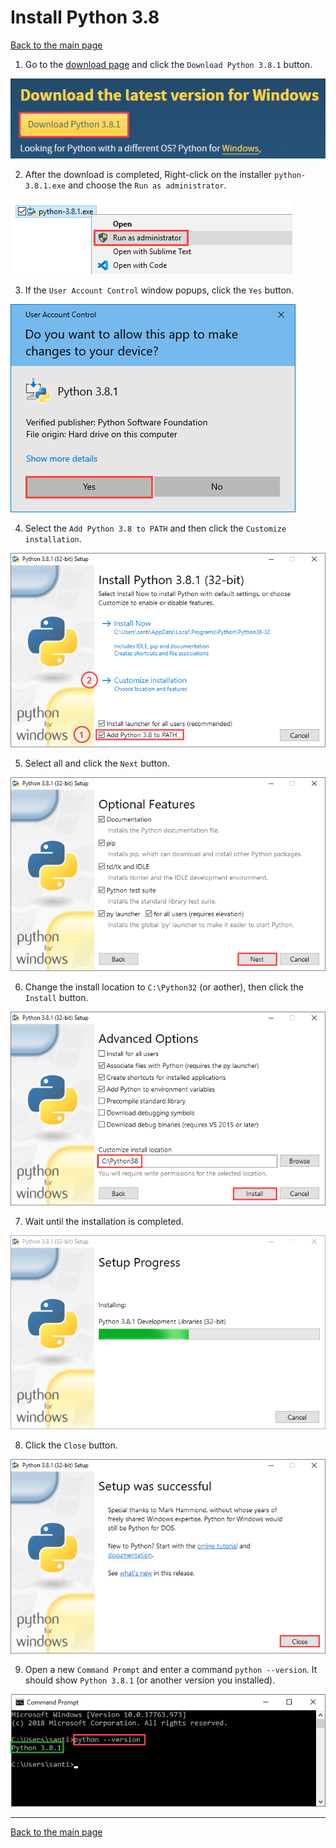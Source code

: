 # Install Python 3.8

[Back to the main page](https://github.com/drsanti/shared/README.md)

1. Go to the [download page](https://www.python.org/downloads/) and click the `Download Python 3.8.1` button.

![](images/01_download.png)

2. After the download is completed, Right-click on the installer `python-3.8.1.exe` and choose the `Run as administrator`.

![](images/02_run.png)

3. If the `User Account Control` window popups, click the `Yes` button.

![](images/03_uac.png)

4. Select the `Add Python 3.8 to PATH` and then click the `Customize installation`.

![](images/04_install.png)

5. Select all and click the `Next` button.

![](images/05_features.png)

6. Change the install location to `C:\Python32` (or aother), then click the `Install` button.

![](images/06_dir.png)

7. Wait until the installation is completed.

![](images/07_installing.png)

8. Click the `Close` button.

![](images/08_finish.png)

9. Open a new `Command Prompt` and enter a command `python --version`. It should show `Python 3.8.1` (or another version you installed).

![](images/09_check.png)

---

[Back to the main page](https://github.com/drsanti/shared/README.md)
